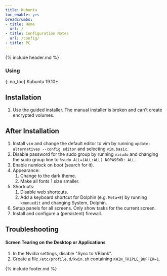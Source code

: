 ```yaml
---
title: Kubuntu
toc_enable: yes
breadcrumbs:
- title: Home
  url: /
- title: Configuration Notes
  url: /config/
- title: PC
---
```

{% include header.md %}

### Using
{:.no_toc}
Kubuntu 19.10+

## Installation

1. Use the guided installer. The manual installer is broken and can't create encrypted volumes.

## After Installation

1. Install `vim` and change the default editor to vim by running `update-alternatives --config editor` and selecting `vim.basic`.
2. Disable password for the sudo group by running `visudo` and changing the sudo group line to `%sudo ALL=(ALL:ALL) NOPASSWD: ALL`.
3. Enable numlock on boot (search for it).
4. Appearance:
   1. Change to the dark theme.
   2. Make all fonts 1 size smaller.
5. Shortcuts:
   1. Disable web shortcuts.
   2. Add a keyboard shortcut for Dolphin (e.g. `Meta+E`) by running `kmenuedit` and changing System, Dolphin.
6. Setup panels for all screens. Only show tasks for the current screen.
7. Install and configure a (persistent) firewall.

## Troubleshooting

#### Screen Tearing on the Desktop or Applications

1. In the Nvidia settings, disable "Sync to VBlank".
2. Create a file `/etc/profile.d/kwin.sh` containing `KWIN_TRIPLE_BUFFER=1`.

{% include footer.md %}
